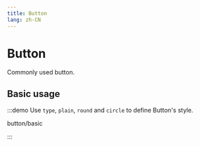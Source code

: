 ```yaml
---
title: Button
lang: zh-CN
---
```


# Button

Commonly used button.

## Basic usage

:::demo Use `type`, `plain`, `round` and `circle` to define Button's style.

button/basic

:::